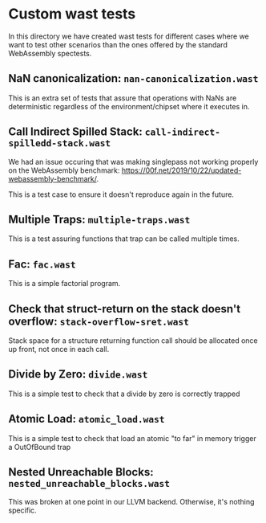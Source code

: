 # Custom wast tests

In this directory we have created wast tests for different cases
where we want to test other scenarios than the ones offered
by the standard WebAssembly spectests.

## NaN canonicalization: `nan-canonicalization.wast`

This is an extra set of tests that assure that operations with NaNs
are deterministic regardless of the environment/chipset where it executes in.

## Call Indirect Spilled Stack: `call-indirect-spilledd-stack.wast`

We had an issue occuring that was making singlepass not working properly
on the WebAssembly benchmark: https://00f.net/2019/10/22/updated-webassembly-benchmark/.

This is a test case to ensure it doesn't reproduce again in the future.

## Multiple Traps: `multiple-traps.wast`

This is a test assuring functions that trap can be called multiple times.

## Fac: `fac.wast`

This is a simple factorial program.

## Check that struct-return on the stack doesn't overflow: `stack-overflow-sret.wast`

Stack space for a structure returning function call should be allocated once up
front, not once in each call.

## Divide by Zero: `divide.wast`

This is a simple test to check that a divide by zero is correctly trapped

## Atomic Load: `atomic_load.wast`

This is a simple test to check that load an atomic "to far" in memory trigger a OutOfBound trap

## Nested Unreachable Blocks: `nested_unreachable_blocks.wast`

This was broken at one point in our LLVM backend. Otherwise, it's nothing specific.
